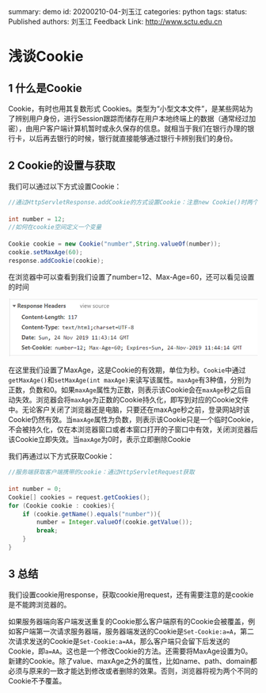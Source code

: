 summary: demo
id: 20200210-04-刘玉江
categories: python
tags: 
status: Published 
authors: 刘玉江
Feedback Link: http://www.sctu.edu.cn

# 浅谈Cookie

## 1 什么是Cookie

Cookie，有时也用其复数形式 Cookies。类型为“小型文本文件”，是某些网站为了辨别用户身份，进行Session跟踪而储存在用户本地终端上的数据（通常经过加密），由用户客户端计算机暂时或永久保存的信息。就相当于我们在银行办理的银行卡，以后再去银行的时候，银行就直接能够通过银行卡辨别我们的身份。

## 2 Cookie的设置与获取
我们可以通过以下方式设置Cookie：

```java
//通过HttpServletResponse.addCookie的方式设置Cookie：注意new Cookie()时两个参数都是字符串

int number = 12;
//如何在cookie空间定义一个变量

Cookie cookie = new Cookie("number",String.valueOf(number));
cookie.setMaxAge(60);
response.addCookie(cookie);

```
在浏览器中可以查看到我们设置了number=12、Max-Age=60，还可以看见设置的时间

![效果图](assets/20200210-04-刘玉江-1.png)

在这里我们设置了MaxAge，这是Cookie的有效期，单位为秒。```Cookie```中通过```getMaxAge()```和```setMaxAge(int maxAge)```来读写该属性。```maxAge```有3种值，分别为正数，负数和0。如果```maxAge```属性为正数，则表示该Cookie会在```maxAge```秒之后自动失效。浏览器会将```maxAge```为正数的Cookie持久化，即写到对应的Cookie文件中。无论客户关闭了浏览器还是电脑，只要还在maxAge秒之前，登录网站时该Cookie仍然有效。当```maxAge```属性为负数，则表示该Cookie只是一个临时Cookie，不会被持久化，仅在本浏览器窗口或者本窗口打开的子窗口中有效，关闭浏览器后该Cookie立即失效。当```maxAge```为0时，表示立即删除Cookie

我们再通过以下方式获取Cookie：

```java
//服务端获取客户端携带的cookie：通过HttpServletRequest获取

int number = 0;
Cookie[] cookies = request.getCookies();
for (Cookie cookie : cookies){
    if (cookie.getName().equals("number")){
        number = Integer.valueOf(cookie.getValue());
        break;
    }
}


```

## 3 总结
我们设置cookie用response，获取cookie用request，还有需要注意的是cookie是不能跨浏览器的。

如果服务器端向客户端发送重复的Cookie那么客户端原有的Cookie会被覆盖，例如客户端第一次请求服务器端，服务器端发送的Cookie是```Set-Cookie:a=A```，第二次请求发送的Cookie是```Set-Cookie:a=AA```，那么客户端只会留下后发送的Cookie，即```a=AA```。这也是一个修改Cookie的方法。还需要将MaxAge设置为0。新建的Cookie。除了value、maxAge之外的属性，比如name、path、domain都必须与原来的一致才能达到修改或者删除的效果。否则，浏览器将视为两个不同的Cookie不予覆盖。
